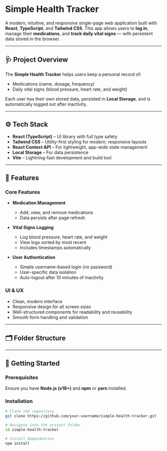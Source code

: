 # Simple Health Tracker

A modern, intuitive, and responsive single-page web application built with **React**, **TypeScript**, and **Tailwind CSS**.
This app allows users to **log in**, manage their **medications**, and **track daily vital signs** — with persistent data stored in the browser.

---

## 🩺 Project Overview

The **Simple Health Tracker** helps users keep a personal record of:

- Medications (name, dosage, frequency)
- Daily vital signs (blood pressure, heart rate, and weight)

Each user has their own stored data, persisted in **Local Storage**, and is automatically logged out after inactivity.

---

## ⚙️ Tech Stack

- **React (TypeScript)** – UI library with full type safety
- **Tailwind CSS** – Utility-first styling for modern, responsive layouts
- **React Context API** – For lightweight, app-wide state management
- **Local Storage** – For data persistence
- **Vite** – Lightning-fast development and build tool

---

## 🧩 Features

### Core Features

- **Medication Management**

  - Add, view, and remove medications
  - Data persists after page refresh

- **Vital Signs Logging**

  - Log blood pressure, heart rate, and weight
  - View logs sorted by most recent
  - Includes timestamps automatically

- **User Authentication**
  - Simple username-based login (no password)
  - User-specific data isolation
  - Auto-logout after 10 minutes of inactivity

### UI & UX

- Clean, modern interface
- Responsive design for all screen sizes
- Well-structured components for readability and reusability
- Smooth form handling and validation

---

## 🗂️ Folder Structure

---

## 🚀 Getting Started

### Prerequisites

Ensure you have **Node.js (v18+)** and **npm** or **yarn** installed.

### Installation

```bash
# Clone the repository
git clone https://github.com/your-username/simple-health-tracker.git

# Navigate into the project folder
cd simple-health-tracker

# Install dependencies
npm install
```
